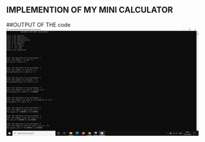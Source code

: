 ## IMPLEMENTION OF MY MINI CALCULATOR
##OUTPUT OF THE code
![Banner](https://github.com/295557/Mini_Project/blob/main/3_Implemention/output.png)
